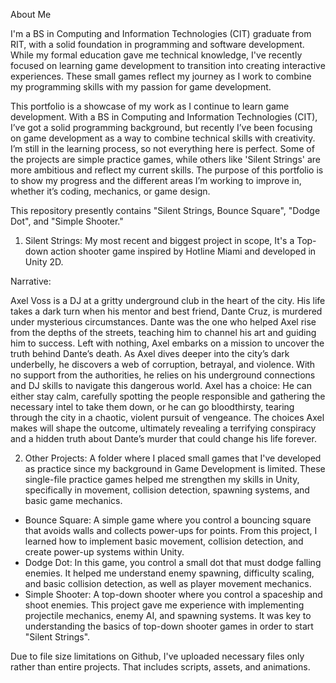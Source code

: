About Me

I'm a BS in Computing and Information Technologies (CIT) graduate from RIT, with a solid foundation in programming and software development. While my formal education gave me technical knowledge, I've recently focused on learning game development to transition into creating interactive experiences. These small games reflect my journey as I work to combine my programming skills with my passion for game development.

This portfolio is a showcase of my work as I continue to learn game development. With a BS in Computing and Information Technologies (CIT), I’ve got a solid programming background, but recently I’ve been focusing on game development as a way to combine technical skills with creativity.
I’m still in the learning process, so not everything here is perfect. Some of the projects are simple practice games, while others like 'Silent Strings' are more ambitious and reflect my current skills.
The purpose of this portfolio is to show my progress and the different areas I’m working to improve in, whether it’s coding, mechanics, or game design.

This repository presently contains "Silent Strings, Bounce Square", "Dodge Dot", and "Simple Shooter."

1. Silent Strings: My most recent and biggest project in scope, It's a Top-down action shooter game inspired by Hotline Miami and developed in Unity 2D.

Narrative:

Axel Voss is a DJ at a gritty underground club in the heart of the city. His life takes a dark turn when his mentor and best friend, Dante Cruz, is murdered under mysterious circumstances. Dante was the one who helped Axel rise from the depths of the streets, teaching him to channel his art and guiding him to success. Left with nothing, Axel embarks on a mission to uncover the truth behind Dante’s death. As Axel dives deeper into the city’s dark underbelly, he discovers a web of corruption, betrayal, and violence. With no support from the authorities, he relies on his underground connections and DJ skills to navigate this dangerous world. Axel has a choice: He can either stay calm, carefully spotting the people responsible and gathering the necessary intel to take them down, or he can go bloodthirsty, tearing through the city in a chaotic, violent pursuit of vengeance. The choices Axel makes will shape the outcome, ultimately revealing a terrifying conspiracy and a hidden truth about Dante’s murder that could change his life forever.


2. Other Projects: A folder where I placed small games that I've developed as practice since my background in Game Development is limited. These single-file practice games helped me strengthen my skills in Unity, specifically in movement, collision detection, spawning systems, and basic game mechanics.

- Bounce Square: A simple game where you control a bouncing square that avoids walls and collects power-ups for points. From this project, I learned how to implement basic movement, collision detection, and create power-up systems within Unity.
- Dodge Dot: In this game, you control a small dot that must dodge falling enemies. It helped me understand enemy spawning, difficulty scaling, and basic collision detection, as well as player movement mechanics.
- Simple Shooter: A top-down shooter where you control a spaceship and shoot enemies. This project gave me experience with implementing projectile mechanics, enemy AI, and spawning systems. It was key to understanding the basics of top-down shooter games in order to start "Silent Strings".

Due to file size limitations on Github, I've uploaded necessary files only rather than entire projects. That includes scripts, assets, and animations.


